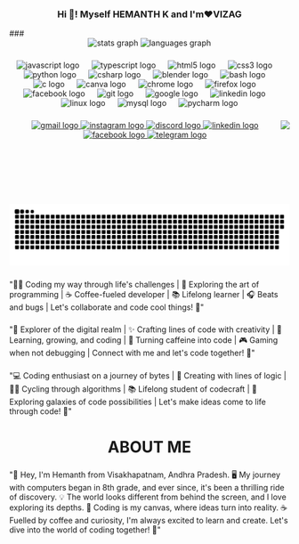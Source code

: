 <h3 align="center">Hi 👋! Myself HEMANTH K and I'm❤️VIZAG</h3>
###

<div align="center">
  <img src="https://github-readme-stats.vercel.app/api?username=HEMANTH-1508&hide_title=false&hide_rank=false&show_icons=true&include_all_commits=true&count_private=true&disable_animations=false&theme=dracula&locale=en&hide_border=false" height="150" alt="stats graph"  />
  <img src="https://github-readme-stats.vercel.app/api/top-langs?username=HEMANTH-1508&locale=en&hide_title=false&layout=compact&card_width=320&langs_count=5&theme=dracula&hide_border=false" height="150" alt="languages graph"  />
</div>

###

<div align="center">
  <img src="https://cdn.jsdelivr.net/gh/devicons/devicon/icons/javascript/javascript-original.svg" height="44" alt="javascript logo"  />
  <img width="14" />
  <img src="https://cdn.jsdelivr.net/gh/devicons/devicon/icons/typescript/typescript-original.svg" height="44" alt="typescript logo"  />
  <img width="14" />
  <img src="https://cdn.jsdelivr.net/gh/devicons/devicon/icons/html5/html5-original.svg" height="44" alt="html5 logo"  />
  <img width="14" />
  <img src="https://cdn.jsdelivr.net/gh/devicons/devicon/icons/css3/css3-original.svg" height="44" alt="css3 logo"  />
  <img width="14" />
  <img src="https://cdn.jsdelivr.net/gh/devicons/devicon/icons/python/python-original.svg" height="44" alt="python logo"  />
  <img width="14" />
  <img src="https://cdn.jsdelivr.net/gh/devicons/devicon/icons/csharp/csharp-original.svg" height="44" alt="csharp logo"  />
  <img width="14" />
  <img src="https://cdn.jsdelivr.net/gh/devicons/devicon/icons/blender/blender-original.svg" height="44" alt="blender logo"  />
  <img width="14" />
  <img src="https://cdn.jsdelivr.net/gh/devicons/devicon/icons/bash/bash-original.svg" height="44" alt="bash logo"  />
  <img width="14" />
  <img src="https://cdn.jsdelivr.net/gh/devicons/devicon/icons/c/c-original.svg" height="44" alt="c logo"  />
  <img width="14" />
  <img src="https://cdn.jsdelivr.net/gh/devicons/devicon/icons/canva/canva-original.svg" height="44" alt="canva logo"  />
  <img width="14" />
  <img src="https://cdn.jsdelivr.net/gh/devicons/devicon/icons/chrome/chrome-original.svg" height="44" alt="chrome logo"  />
  <img width="14" />
  <img src="https://cdn.jsdelivr.net/gh/devicons/devicon/icons/firefox/firefox-original.svg" height="44" alt="firefox logo"  />
  <img width="14" />
  <img src="https://cdn.jsdelivr.net/gh/devicons/devicon/icons/facebook/facebook-original.svg" height="44" alt="facebook logo"  />
  <img width="14" />
  <img src="https://cdn.jsdelivr.net/gh/devicons/devicon/icons/git/git-original.svg" height="44" alt="git logo"  />
  <img width="14" />
  <img src="https://cdn.jsdelivr.net/gh/devicons/devicon/icons/google/google-original.svg" height="44" alt="google logo"  />
  <img width="14" />
  <img src="https://cdn.jsdelivr.net/gh/devicons/devicon/icons/linkedin/linkedin-original.svg" height="44" alt="linkedin logo"  />
  <img width="14" />
  <img src="https://cdn.jsdelivr.net/gh/devicons/devicon/icons/linux/linux-original.svg" height="44" alt="linux logo"  />
  <img width="14" />
  <img src="https://cdn.jsdelivr.net/gh/devicons/devicon/icons/mysql/mysql-original.svg" height="44" alt="mysql logo"  />
  <img width="14" />
  <img src="https://cdn.jsdelivr.net/gh/devicons/devicon/icons/pycharm/pycharm-original.svg" height="44" alt="pycharm logo"  />
</div>

###

<img align="right" height="150" src="https://i.giphy.com/media/VTtANKl0beDFQRLDTh/200w.webp"  />

###

<div align="center">
  <a href="https://mail.google.com/mail/?view=cm&to=hemanthkonathala2004@gmail.com" target="_blank">
    <img src="https://raw.githubusercontent.com/maurodesouza/profile-readme-generator/master/src/assets/icons/social/gmail/default.svg" width="85" height="61" alt="gmail logo"  />
  </a>
  <a href="https://instagram.com/hemanth_1508?utm_source=qr&igshid=ZDc4ODBmNjlmNQ%3D%3D" target="_blank">
    <img src="https://raw.githubusercontent.com/maurodesouza/profile-readme-generator/master/src/assets/icons/social/instagram/default.svg" width="85" height="61" alt="instagram logo"  />
  </a>
  <a href="gaming_with_hemanth" target="_blank">
    <img src="https://raw.githubusercontent.com/maurodesouza/profile-readme-generator/master/src/assets/icons/social/discord/default.svg" width="85" height="61" alt="discord logo"  />
  </a>
  <a href="https://www.linkedin.com/in/hemanth-k-835b47266" target="_blank">
    <img src="https://raw.githubusercontent.com/maurodesouza/profile-readme-generator/master/src/assets/icons/social/linkedin/default.svg" width="85" height="61" alt="linkedin logo"  />
  </a>
  <a href="https://www.facebook.com/hemanth.konathala.129?mibextid=ZbWKwL" target="_blank">
    <img src="https://raw.githubusercontent.com/maurodesouza/profile-readme-generator/master/src/assets/icons/social/facebook/default.svg" width="85" height="61" alt="facebook logo"  />
  </a>
  <a href="https://telegram.org/dl" target="_blank">
    <img src="https://raw.githubusercontent.com/maurodesouza/profile-readme-generator/master/src/assets/icons/social/telegram/default.svg" width="85" height="61" alt="telegram logo"  />
  </a>
</div>

###

<br clear="both">

<img src="https://raw.githubusercontent.com/CompetitiveLin/Snake-in-Contribution-Grid/output/github-contribution-grid-snake.svg" alt="Snake animation" />

###

<p align="left">"👨‍💻 Coding my way through life's challenges | 🌟 Exploring the art of programming | ☕ Coffee-fueled developer | 📚 Lifelong learner | 🎧 Beats and bugs | Let's collaborate and code cool things! 🚀"</p>

###

<p align="left">"👋 Explorer of the digital realm | ✨ Crafting lines of code with creativity | 🌱 Learning, growing, and coding | 🚀 Turning caffeine into code | 🎮 Gaming when not debugging | Connect with me and let's code together! 🤝"</p>

###

<p align="left">"💻 Coding enthusiast on a journey of bytes | 🎨 Creating with lines of logic | 🚴‍♂️ Cycling through algorithms | 📚 Lifelong student of codecraft | 🌌 Exploring galaxies of code possibilities | Let's make ideas come to life through code! 🌟"</p>

###

<h1 align="center">ABOUT ME</h1>

###

<p align="left">"👋 Hey, I'm Hemanth from Visakhapatnam, Andhra Pradesh. 🖥️ My journey with computers began in 8th grade, and ever since, it's been a thrilling ride of discovery. 💡 The world looks different from behind the screen, and I love exploring its depths. 🌌 Coding is my canvas, where ideas turn into reality. ☕ Fuelled by coffee and curiosity, I'm always excited to learn and create. Let's dive into the world of coding together! 🚀"</p>

###
